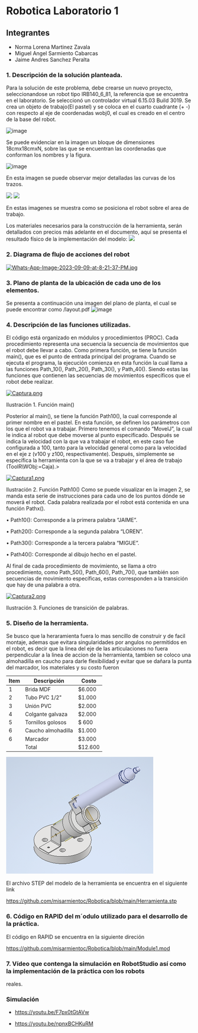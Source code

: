 

# Robotica Laboratorio 1

## Integrantes

- Norma Lorena Martinez Zavala
- Miguel Angel Sarmiento Cabarcas
- Jaime Andres Sanchez Peralta


### 1. Descripción de la solución planteada.

Para la solución de este problema, debe crearse un nuevo proyecto, seleccionandose un robot tipo IRB140_6_81, la referencia que se encuentra en el laboratorio. Se seleccionó un controlador virtual 6.15.03 Build 3019.
Se crea un objeto de trabajo(El pastel) y se coloca en el cuarto cuadrante (+ -) con respecto al eje de coordenadas wobj0, el cual es creado en el centro de la base del robot.

![image](https://github.com/misarmientoc/Robotica/assets/66492359/7813bcfb-5279-479a-8c3e-401e874176ab)

Se puede evidenciar en la imagen un bloque de dimensiones 18cmx18cmxN, sobre las que se encuentran las coordenadas que conforman los nombres y la figura.

![image](https://github.com/misarmientoc/Robotica/assets/66492359/d9059fda-b45f-4b79-b9a3-d2c11496dded)

En esta imagen se puede observar mejor detalladas las curvas de los trazos.

<img src="/assets/images/BrazoF2.png">
<img src="/assets/images/BrazoFisico.png">

En estas imagenes se muestra como se posiciona el robot sobre el area de trabajo.

Los materiales necesarios para la construcción de la herramienta, serán detallados con precios más adelante en el documento, aquí se presenta el resultado físico de la implementación del modelo:
<img src="/assets/images/Herramienta.png">




### 2. Diagrama de flujo de acciones del robot <p>
[![Whats-App-Image-2023-09-09-at-8-21-37-PM.jpg](https://i.postimg.cc/63Y674s5/Whats-App-Image-2023-09-09-at-8-21-37-PM.jpg)](https://postimg.cc/tZnGwTCL) <p>
### 3. Plano de planta de la ubicación de cada uno de los elementos.
Se presenta a continuación una imagen del plano de planta, el cual se puede encontrar como /layout.pdf
 ![image](https://github.com/misarmientoc/Robotica/assets/66492359/f284043a-641f-4f7f-bf3f-3810d222082f)
  
### 4. Descripción de las funciones utilizadas.

El código está organizado en módulos y procedimientos (PROC). Cada procedimiento representa una secuencia la secuencia de movimientos que el robot debe llevar a cabo.
Como primera función, se tiene la función main(), que es el punto de entrada principal del programa. Cuando se ejecuta el programa, la ejecución comienza en esta función la cual llama a las funciones Path_10(), Path_20(), Path_30(), y Path_40(). Siendo estas las funciones que contienen las secuencias de movimientos específicos que el robot debe realizar. <p>
 [![Captura.png](https://i.postimg.cc/sgHfTrBT/Captura.png)](https://postimg.cc/68RNQFfZ) <p>
Ilustración 1. Función main() <p>

Posterior al main(), se tiene la función Path10(), la cual corresponde al primer nombre en el pastel. En esta función, se definen los parámetros con los que el robot va a trabajar. Primero tenemos el comando “MovelJ”, la cual le indica al robot que debe moverse al punto especificado.
Después se indica la velocidad con la que va a trabajar el robot, en este caso fue configurada a 100, tanto para la velocidad general como para la velocidad en el eje z (v100 y z100, respectivamente).
Después, simplemente se específica la herramienta con la que se va a trabajar y el área de trabajo (ToolR\WObj:=Caja).><p>
[![Captura1.png](https://i.postimg.cc/7Z5rYT6N/Captura1.png)](https://postimg.cc/zyYcxvTL) <p>
 
Ilustración 2. Función Path10()
Como se puede visualizar en la imagen 2, se manda esta serie de instrucciones para cada uno de los puntos dónde se moverá el robot.
Cada palabra realizada por el robot está contenida en una función Pathx(). <p>

•	Path10(): Corresponde a la primera palabra “JAIME”. <p>
•	Path20(): Corresponde a la segunda palabra “LOREN”. <p>
•	Path30(): Corresponde a la tercera palabra “MIGUE”. <p>
•	Path40(): Corresponde al dibujo hecho en el pastel. <p>

Al final de cada procedimiento de movimiento, se llama a otro procedimiento, como Path_50(), Path_60(), Path_70(), que también son secuencias de movimiento específicas, estas corresponden a la transición que hay de una palabra a otra. <p>
[![Captura2.png](https://i.postimg.cc/4dZ0tKJq/Captura2.png)](https://postimg.cc/McPtJpfm) <p>
 
Ilustración 3. Funciones de transición de palabras. <p>

### 5. Diseño de la herramienta.
   
   Se busco que la heraramienta fuera lo mas sencillo de construir y de facil montaje, ademas que evitara singularidades por angulos no permitidos en el robot, es decir que la linea del eje de las articulaciones no fuera    perpendicular a la linea de accion de la herramienta, tambien se coloco una almohadilla en caucho para darle flexibilidad y evitar que se dañara la punta del marcador, los materiales y su costo fueron

| Item | Descripción      | Costo |
|------|------------------|-------|
| 1    |Brida MDF         | $6.000|
| 2    |Tubo PVC 1/2"     | $1.000|
| 3    |Unión PVC         | $2.000|
| 4    |Colgante galvaza  | $2.000|
| 5    |Tornillos golosos | $  600|
| 6    |Caucho almohadilla| $1.000|
| 6    |Marcador          | $3.000|
|      |Total             |$12.600|


![image](https://github.com/misarmientoc/Robotica/blob/main/Herramienta.png)

El archivo STEP del modelo de la herramienta se encuentra en el siguiente link 

https://github.com/misarmientoc/Robotica/blob/main/Herramienta.stp

   
### 6. Código en RAPID del m´odulo utilizado para el desarrollo de la práctica.

   El código en RAPID se encuentra en la siguiente direción 

https://github.com/misarmientoc/Robotica/blob/main/Module1.mod
   
### 7. Vídeo que contenga la simulación en RobotStudio así como la implementación de la práctica con los robots
reales.

### Simulación 

- https://youtu.be/F7px0tGtAVw

- https://youtu.be/npnxBCHKuRM


  




 


